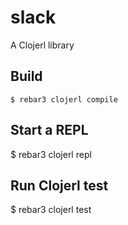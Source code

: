 slack
=====

A Clojerl library

Build
-----

    $ rebar3 clojerl compile

Start a REPL
----

   $ rebar3 clojerl repl

Run Clojerl test
----

   $ rebar3 clojerl test
